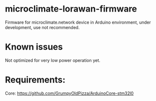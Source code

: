 # microclimate-lorawan-firmware
Firmware for microclimate.network device in Arduino environment, under development, use not recommended.

# Known issues
Not optimized for very low power operation yet.

# Requirements:
Core: https://github.com/GrumpyOldPizza/ArduinoCore-stm32l0
